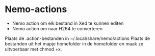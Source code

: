 # Nemo-actions
- Nemo action om elk bestand in Xed te kunnen editen
- Nemo action om naar H264 te converteren

Plaats de .action-bestanden in ~/.local/share/nemo/actions
Plaats de bestanden uit het mapje homefolder in de homefolder en maak ze uitvoerbaar met chmod +x.
